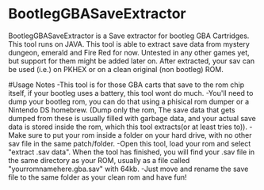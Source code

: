 # BootlegGBASaveExtractor
BootlegGBASaveExtractor is a Save extractor for bootleg GBA Cartridges. This tool runs on JAVA.
This tool is able to extract save data from mystery dungeon, emerald and Fire Red for now. Untested in any other games yet, but support for them might be added later on.
After extracted, your sav can be used (i.e.) on PKHEX or on a clean original (non bootleg) ROM.

#Usage Notes
-This tool is for those GBA carts that save to the rom chip itself, if your bootleg uses a battery, this tool wont do much.
-You'll need to dump your bootleg rom, you can do that using a phisical rom dumper or a Nintendo DS homebrew. (Dump only the rom, The save data that gets dumped from these is usually filled with garbage data, and your actual save data is stored inside the rom, which this tool extracts(or at least tries to)).
-Make sure to put your rom inside a folder on your hard drive, with no other sav file in the same patch/folder.
-Open this tool, load your rom and select "extract .sav data". When the tool has finished, you will find your .sav file in the same directory as your ROM, usually as a file called "yourromnamehere.gba.sav" with 64kb.
-Just move and rename the save file to the same folder as your clean rom and have fun!
